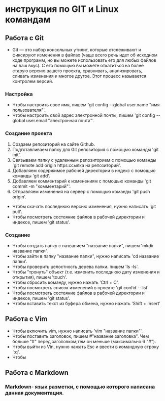 # инструкция по GIT и Linux командам

## Работа с Git

* Git — это набор консольных утилит, которые отслеживают и фиксируют изменения в файлах (чаще всего речь идет об исходном коде программ, но вы можете использовать его для любых файлов на ваш вкус). С его помощью вы можете откатиться на более старую версию вашего проекта, сравнивать, анализировать, сливать изменения и многое другое. Этот процесс называется контролем версий.

### Настройка 
* Чтобы настроить свое имя, пишем 'git config --global user.name "имя пользователя"'.
* Чтобы настроить свой адрес электронной почты, пишем 'git config --global user.email "электронная почта"'.
### Создание проекта 
1. Создаем репозиторий на сайте Github.
1. Подготавливаем папку для Git репозитория с помощью команды 'git init'.
1. Связываем папку с удаленным репозиторием с помощью команды 'git remote add origin https:ссылка на репозиторий'.
1. Добавляем содержимое рабочей директории в индекс с помощью команды 'git add'.
1. Добавляем комментарий к изменениям  с помощью команды 'git commit -m "комментарий"'.
1. Отправляем изменения на сервер с помощью команды 'git push origin'.
* Чтобы скачать последнюю версию изменения, нужно написать 'git pull'.
* Чтобы посмотреть состояние файлов в рабочей директории и индексе, пишем 'git status'.
### Создание 
* Чтобы создать папку с названием "название папки", пишем 'mkdir название папки'.
* Чтобы зайти в папку "название папки", нужно написать 'cd название папки'.
* Чтобы проверить целостность дерева папки. пишем 'ls -ls'.
* Чтобы "тронуть" объект (т.е. изменить последнюю дату изменения и открытия), пишем 'touch'.
* Чтобы сбросить команду, нужно нажать 'Ctrl + C'.
* Чтобы посмотреть список изменений в проекте 'git confid --list'.
* Чтобы посмотреть состояние файлов в рабочей директории и индексе, пишем 'git status'.
* Чтобы вставить текст из буфера обмена, нужно нажать 'Shift + Insert'
## Работа с Vim

* Чтобы включить vim, нужно написать 'vim "название папки"'.
* Чтобы поставить заголовок, пишем #"название заголовка". Чем больше "#" перед заголовком,тем он меньше (максимально 6 "#").
* Чтобы выйти из Vin, нужно нажать Esc и ввести в командную строку ':q'.
* Чтобы


## Работа с Markdown 
### Markdown- язык разметки, с помощью которого написана данная документация.


